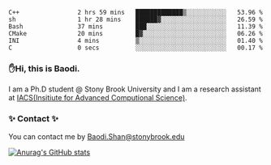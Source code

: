 <!--START_SECTION:waka-->

```text
C++                2 hrs 59 mins   █████████████▒░░░░░░░░░░░   53.96 %
sh                 1 hr 28 mins    ██████▓░░░░░░░░░░░░░░░░░░   26.59 %
Bash               37 mins         ███░░░░░░░░░░░░░░░░░░░░░░   11.39 %
CMake              20 mins         █▓░░░░░░░░░░░░░░░░░░░░░░░   06.26 %
INI                4 mins          ▒░░░░░░░░░░░░░░░░░░░░░░░░   01.40 %
C                  0 secs          ░░░░░░░░░░░░░░░░░░░░░░░░░   00.17 %
```

<!--END_SECTION:waka-->

### ✋Hi, this is Baodi. 

I am a Ph.D student @ Stony Brook University and I am a research assistant at [IACS(Insitiute for Advanced Computional Science)](https://iacs.stonybrook.edu/).

### ✨ Contact ✨

You can contact me by [Baodi.Shan@stonybrook.edu](mailto:Baodi.Shan@stonybrook.edu)

[![Anurag's GitHub stats](https://github-readme-stats.vercel.app/api?username=lwshanbd&theme=jolly&show_icons=true&count_private=true&include_all_commits=true)](https://github.com/anuraghazra/github-readme-stats)



<!--
**lwshanbd/lwshanbd** is a ✨ _special_ ✨ repository because its `README.md` (this file) appears on your GitHub profile.

Here are some ideas to get you started:

- 🔭 I’m currently working on ...
- 🌱 I’m currently learning ...
- 👯 I’m looking to collaborate on ...
- 🤔 I’m looking for help with ...
- 💬 Ask me about ...
- 📫 How to reach me: ...
- 😄 Pronouns: ...
- ⚡ Fun fact: ...
-->
